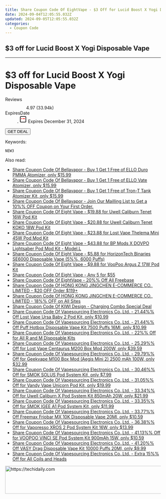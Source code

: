 ```yaml
---
title: Share Coupon Code Of EightVape - $3 Off for Lucid Boost X Yogi Disposable Vape
date: 2024-09-04T12:05:55.032Z
updated: 2024-09-05T12:05:55.032Z
categories:
  - Coupon Code
---
```


## $3 off for Lucid Boost X Yogi Disposable Vape

<hr>
<main class="px-4 py-6 sm:p-6 md:px-8 md:py-10">
  <div class="mx-auto grid max-w-4xl grid-cols-1 lg:max-w-5xl lg:grid-cols-2 lg:gap-x-20">
    <div class="relative col-start-1 row-start-1 flex flex-col-reverse rounded-lg bg-gradient-to-t from-black/75 via-black/0 p-3 sm:row-start-2 sm:bg-none sm:p-0 lg:row-start-1">
      <h1 class="mt-1 text-lg font-semibold text-white sm:text-slate-900 md:text-2xl dark:sm:text-white">$3 off for Lucid Boost X Yogi Disposable Vape</h1>
    </div>
        <dl class="row-start-2 mt-4 flex items-center text-xs font-medium sm:row-start-3 sm:mt-1 md:mt-2.5 lg:row-start-2">
      <dt class="sr-only">Reviews</dt>
      <dd class="flex items-center text-indigo-600 dark:text-indigo-400">
        <svg width="24" height="24" fill="none" aria-hidden="true" class="mr-1 stroke-current dark:stroke-indigo-500">
          <path d="m12 5 2 5h5l-4 4 2.103 5L12 16l-5.103 3L9 14l-4-4h5l2-5Z" stroke-width="2" stroke-linecap="round" stroke-linejoin="round" />
        </svg>
        <span>4.97 <span class="font-normal text-slate-400">(33.94k)</span></span>
      </dd>
      <dt class="sr-only">ExpiresDate</dt>
      <dd class="flex items-center">
        <svg width="2" height="2" aria-hidden="true" fill="currentColor" class="mx-3 text-slate-300">
          <circle cx="1" cy="1" r="1" />
        </svg>
        <svg width="24" height="24" viewBox="0 0 24 24" fill="none" stroke="currentColor" stroke-width="2">
          <rect x="3" y="3" width="18" height="18" rx="2" fill="#fff" />
          <path d="M6 10L18 10" stroke="red" stroke-width="2" fill="none" />
          <path d="M10 6L10 18" stroke="#fff" stroke-width="2" fill="none" />
        </svg>
        Expires December 31, 2024      </dd>
    </dl>
    <div class="col-start-1 row-start-3 mt-4 self-center sm:col-start-2 sm:row-span-2 sm:row-start-2 sm:mt-0 lg:col-start-1 lg:row-start-3 lg:row-end-4 lg:mt-6">
      <button type="button" onClick="javascript:window.open(decodeURIComponent('https%3A%2F%2Fwww.shareasale.com%2Fu.cfm%3Fd%3D1120267%26m%3D59344%26u%3D4338022'), '_blank');void(0);" class="rounded-lg bg-red-600 px-3 py-2 text-sm font-medium leading-6 text-white">GET DEAL</button>
    </div>
    <p class="col-start-1 mt-4 text-sm leading-6 sm:col-span-2 lg:col-span-1 lg:row-start-4 lg:mt-6 dark:text-slate-400"> Keywords: </p>
    <p class="mt-4">
      <code class="bg-purple-900 p-4 text-sm font-bold tracking-widest text-white">NEW3</code>
    </p>
  </div>
</main>
<span class="atpl-alsoreadstyle">Also read:</span>
<div><ul>
<li><a href="https://coupons.techidaily.com/coupon-1094142-share-122475-sale/"><u>Share Coupon Code Of Bellavapor - Buy 1 Get 1 Free of ELLO Duro PMMA Atomizer, only $15.99</u></a></li>
<li><a href="https://coupons.techidaily.com/coupon-1094144-share-122475-sale/"><u>Share Coupon Code Of Bellavapor - Buy 1 Get 1 Free of ELLO Vate Atomizer, only $15.99</u></a></li>
<li><a href="https://coupons.techidaily.com/coupon-1094141-share-122475-sale/"><u>Share Coupon Code Of Bellavapor - Buy 1 Get 1 Free of Tron-T Tank Atomizer Kit, only $15.99</u></a></li>
<li><a href="https://coupons.techidaily.com/coupon-1097387-share-122475-sale/"><u>Share Coupon Code Of Bellavapor - Join Our Mailling List to Get a 10%% OFF Coupon on Your First Order.</u></a></li>
<li><a href="https://coupons.techidaily.com/coupon-1094238-share-59344-sale/"><u>Share Coupon Code Of Eight Vape - $19.88 for Uwell Caliburn Tenet 16W Pod Kit</u></a></li>
<li><a href="https://coupons.techidaily.com/coupon-1094236-share-59344-sale/"><u>Share Coupon Code Of Eight Vape - $20.88 for Uwell Caliburn Tenet KOKO 18W Pod Kit</u></a></li>
<li><a href="https://coupons.techidaily.com/coupon-1094240-share-59344-sale/"><u>Share Coupon Code Of Eight Vape - $23.88 for Lost Vape Thelema Mini 45W Pod Mod Kit</u></a></li>
<li><a href="https://coupons.techidaily.com/coupon-1094241-share-59344-sale/"><u>Share Coupon Code Of Eight Vape - $43.88 for BP Mods X DOVPO Lightsaber Pod Mod Kit - Model.L</u></a></li>
<li><a href="https://coupons.techidaily.com/coupon-1081266-share-59344-sale/"><u>Share Coupon Code Of Eight Vape - $5.88 for HorizonTech Binaries SE6000 Disposable Vape (5%%, 6000 Puffs)</u></a></li>
<li><a href="https://coupons.techidaily.com/coupon-1094242-share-59344-sale/"><u>Share Coupon Code Of Eight Vape - $9.88 for VooPoo Argus Z 17W Pod Kit</u></a></li>
<li><a href="https://coupons.techidaily.com/coupon-1094259-share-59344-sale/"><u>Share Coupon Code Of Eight Vape - Any 5 for $55</u></a></li>
<li><a href="https://coupons.techidaily.com/coupon-1094248-share-59344-sale/"><u>Share Coupon Code Of EightVape - 20%% Off All Freebase</u></a></li>
<li><a href="https://coupons.techidaily.com/coupon-1094839-share-136981-sale/"><u>Share Coupon Code Of HONG KONG JINGCHEN E-COMMERCE CO., LIMITED - $20 OFF Order $119+</u></a></li>
<li><a href="https://coupons.techidaily.com/coupon-1094835-share-136981-sale/"><u>Share Coupon Code Of HONG KONG JINGCHEN E-COMMERCE CO., LIMITED - 18%% OFF on All Sites</u></a></li>
<li><a href="https://coupons.techidaily.com/coupon-1094181-share-152712-sale/"><u>Share Coupon Code Of KIWI Design - Charging Combo Special Deal</u></a></li>
<li><a href="https://coupons.techidaily.com/coupon-1075021-share-90958-sale/"><u>Share Coupon Code Of Vapesourcing Electronics Co.,Ltd. - 21.44%% Off Lost Vape Ursa Baby 2 Pod Kit, only $10.99</u></a></li>
<li><a href="https://coupons.techidaily.com/coupon-934183-share-90958-sale/"><u>Share Coupon Code Of Vapesourcing Electronics Co.,Ltd. - 21.44%% Off Puff Hotbox Disposable Vape Kit 7500 Puffs 16Ml, only $10.99</u></a></li>
<li><a href="https://coupons.techidaily.com/coupon-1094871-share-90958-sale/"><u>Share Coupon Code Of Vapesourcing Electronics Co.,Ltd. - 22%% Off for All R and M Disposable Kits</u></a></li>
<li><a href="https://coupons.techidaily.com/coupon-967926-share-90958-sale/"><u>Share Coupon Code Of Vapesourcing Electronics Co.,Ltd. - 25.29%% Off for Lost Vape Centaurus M200 Box Mod 200W, only $39.59</u></a></li>
<li><a href="https://coupons.techidaily.com/coupon-829869-share-90958-sale/"><u>Share Coupon Code Of Vapesourcing Electronics Co.,Ltd. - 29.79%% Off for Geekvape M100 Box Mod (Aegis Mini 2) 2500 mAh 100W, only $32.99</u></a></li>
<li><a href="https://coupons.techidaily.com/coupon-840655-share-90958-sale/"><u>Share Coupon Code Of Vapesourcing Electronics Co.,Ltd. - 30.46%% Off for SMOK SOLUS Pod System Kit, only $7.99</u></a></li>
<li><a href="https://coupons.techidaily.com/coupon-871445-share-90958-sale/"><u>Share Coupon Code Of Vapesourcing Electronics Co.,Ltd. - 31.05%% Off for Vandy Vape Unicorn Pod Kit, only $19.99</u></a></li>
<li><a href="https://coupons.techidaily.com/coupon-941980-share-90958-sale/"><u>Share Coupon Code Of Vapesourcing Electronics Co.,Ltd. - 33.34%% Off for Uwell Caliburn X Pod System Kit 850mAh 20W, only $21.99</u></a></li>
<li><a href="https://coupons.techidaily.com/coupon-936625-share-90958-sale/"><u>Share Coupon Code Of Vapesourcing Electronics Co.,Ltd. - 33.35%% Off for SMOK IGEE A1 Pod System Kit, only $11.99</u></a></li>
<li><a href="https://coupons.techidaily.com/coupon-1079075-share-90958-sale/"><u>Share Coupon Code Of Vapesourcing Electronics Co.,Ltd. - 33.77%% Off Freemax Friobar MX 10K Disposable Vape 20Ml, only $10.59</u></a></li>
<li><a href="https://coupons.techidaily.com/coupon-829200-share-90958-sale/"><u>Share Coupon Code Of Vapesourcing Electronics Co.,Ltd. - 36.38%% Off for Vaporesso XROS 2 Pod System Kit 16W, only $13.99</u></a></li>
<li><a href="https://coupons.techidaily.com/coupon-945529-share-90958-sale/"><u>Share Coupon Code Of Vapesourcing Electronics Co.,Ltd. - 41.13%% Off for VOOPOO VINCI SE Pod System Kit 900mAh 15W, only $10.59</u></a></li>
<li><a href="https://coupons.techidaily.com/coupon-1071024-share-90958-sale/"><u>Share Coupon Code Of Vapesourcing Electronics Co.,Ltd. - 41.20%% Off VASY Drag Disposable Vape Kit 10000 Puffs 20Ml, only $9.99</u></a></li>
<li><a href="https://coupons.techidaily.com/coupon-778898-share-90958-sale/"><u>Share Coupon Code Of Vapesourcing Electronics Co.,Ltd. - Extra 15%% Off for All Coils and Heads</u></a></li>
</ul></div>

<ins class="adsbygoogle"
      style="display:block"
      data-ad-client="ca-pub-7571918770474297"
      data-ad-slot="8358498916"
      data-ad-format="auto"
      data-full-width-responsive="true"></ins>
<!-- affiliate ads begin -->
<a href="https://aligracehair.sjv.io/c/5597632/2006933/19272" target="_top" id="2006933">
  <img src="//a.impactradius-go.com/display-ad/19272-2006933" border="0" alt="https://techidaily.com" width="728" height="90"/>
</a>
<img height="0" width="0" src="https://aligracehair.sjv.io/i/5597632/2006933/19272" style="position:absolute;visibility:hidden;" border="0" />
<!-- affiliate ads end -->
